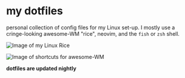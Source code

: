# my dotfiles

personal collection of config files for my Linux set-up. I mostly use a cringe-looking awesome-WM "rice", neovim, and the `fish` or `zsh` shell.

![Image of my Linux Rice](https://aedrielkylejavier.me/assets/rice.png)

![Image of shortcuts for awesome-WM](https://aedrielkylejavier.me/assets/keybinds0.png)

**dotfiles are updated nightly**
